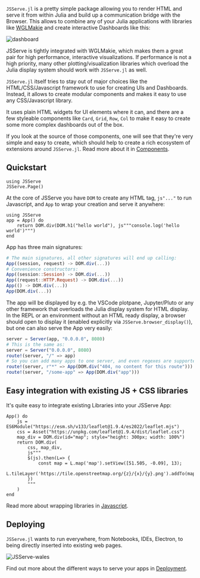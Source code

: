 `JSServe.jl` is a pretty simple package allowing you to render HTML and serve it from within Julia and build up a communication bridge with the Browser. This allows to combine any of your Julia applications with libraries like [WGLMakie](https://docs.makie.org/dev/documentation/backends/wglmakie/index.html#export) and create interactive Dashboards like this:

![dashboard](https://user-images.githubusercontent.com/1010467/214651671-2f8174b6-48ab-4627-b15f-e19c35042faf.gif)

JSServe is tightly integrated with WGLMakie, which makes them a great pair for high performance, interactive visualizations.
If performance is not a high priority, many other plotting/visualization libraries which overload the Julia display system should work with `JSServe.jl` as well.

`JSServe.jl` itself tries to stay out of major choices like the HTML/CSS/Javascript framework to use for creating UIs and Dashboards. Instead, it allows to create modular components and makes it easy to use any CSS/Javascript library.

It uses plain HTML widgets for UI elements where it can, and there are a few styleable components like `Card`, `Grid`, `Row`, `Col` to make it easy to create some more complex dashboards out of the box.

If you look at the source of those components, one will see that they're very simple and easy to create, which should help to create a rich ecosystem of extensions around `JSServe.jl`.
Read more about it in [Components](@ref).

## Quickstart

```@setup 1
using JSServe
JSServe.Page()
```

At the core of JSServe you have `DOM` to create any HTML tag, `js"..."` to run Javascript, and `App` to wrap your creation and serve it anywhere:

```@example 1
using JSServe
app = App() do
    return DOM.div(DOM.h1("hello world"), js"""console.log('hello world')""")
end
```

App has three main signatures:
```julia
# The main signatures, all other signatures will end up calling:
App((session, request) -> DOM.div(...))
# Convenience constructors:
App((session::Session) -> DOM.div(...))
App((request::HTTP.Request) -> DOM.div(...))
App(() -> DOM.div(...))
App(DOM.div(...))
```

The app will be displayed by e.g. the VSCode plotpane, Jupyter/Pluto or any other framework that overloads the Julia display system for HTML display.
In the REPL or an environment without an HTML ready display, a browser should open to display it (enabled explicitly via `JSServe.browser_display()`), but one can also serve the App very easily:

```julia
server = Server(app, "0.0.0.0", 8080)
# This is the same as:
server = Server("0.0.0.0", 8080)
route!(server, "/" => app)
# So you can add many apps to one server, and even regexes are supported:
route!(server, r"*" => App(DOM.div("404, no content for this route")))
route!(server, "/some-app" => App(DOM.div("app")))
```

## Easy integration with existing JS + CSS libraries

It's quite easy to integrate existing Libraries into your JSServe App:

```@example 1
App() do
    js = ES6Module("https://esm.sh/v133/leaflet@1.9.4/es2022/leaflet.mjs")
    css = Asset("https://unpkg.com/leaflet@1.9.4/dist/leaflet.css")
    map_div = DOM.div(id="map"; style="height: 300px; width: 100%")
    return DOM.div(
        css, map_div,
        js"""
        $(js).then(L=> {
            const map = L.map('map').setView([51.505, -0.09], 13);
            L.tileLayer('https://tile.openstreetmap.org/{z}/{x}/{y}.png').addTo(map);
        })
        """
    )
end
```

Read more about wrapping libraries in [Javascript](@ref).

## Deploying

`JSServe.jl` wants to run everywhere, from Notebooks, IDEs, Electron, to being directly inserted into existing web pages.

![JSServe-wales](https://user-images.githubusercontent.com/1010467/214662497-a1a1c8e7-5f4d-4e57-b129-fdcc227253ca.gif)

Find out more about the different ways to serve your apps in [Deployment](@ref).
